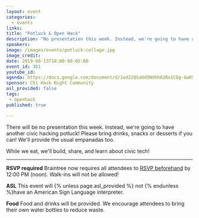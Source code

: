 ```yaml
---
layout: event
categories:
  - events
links: 
title: "Potluck & Open Hack"
description: "No presentation this week. Instead, we're going to have another civic hacking potluck! If you'd like, please bring drinks, snacks or desserts! We'll provide the usual empanadas too. While we eat, we'll build, share, and learn about civic tech! Don't forget to RSVP by noon on Tuesday!"
speakers:
image: /images/events/potluck-collage.jpg
image_credit:
date: 2019-08-13T18:00:00-05:00
event_id: 361
youtube_id: 
agenda: https://docs.google.com/document/d/1od22QSaOd5Ndhh62RoICDg-GwKS3CLwnjkxwRo0T4vQ/edit?usp=sharing
sponsor: Chi Hack Night Community
asl_provided: false
tags: 
 - openhack
published: true

---
```


There will be no presentation this week. Instead, we're going to have another civic hacking potluck! Please bring drinks, snacks or desserts if you can! We'll provide the usual empanadas too.

While we eat, we'll build, share, and learn about civic tech!

---

**RSVP required** Braintree now requires all attendees to [RSVP beforehand]({{site.rsvp_url}}) by 12:00 PM (noon). Walk-ins will not be allowed!

**ASL** This event will {% unless page.asl_provided %} not {% endunless %}have an American Sign Language interpreter.

**Food** Food and drinks will be provided. We encourage attendees to bring their own water bottles to reduce waste.
